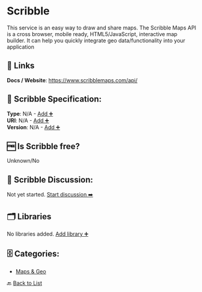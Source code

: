 # Scribble

This service is an easy way to draw and share maps. The Scribble Maps API is a cross browser, mobile ready, HTML5/JavaScript, interactive map builder. It can help you quickly integrate geo data/functionality into your application

##  🔗 Links
**Docs / Website**: https://www.scribblemaps.com/api/

## 🧬 Scribble Specification:
**Type**: N/A - [Add ➕](https://github.com/apis-list/apis-list/edit/main/apis/scribble/scribble.yaml)  
**URI**: N/A - [Add ➕](https://github.com/apis-list/apis-list/edit/main/apis/scribble/scribble.yaml)  
**Version**: N/A - [Add ➕](https://github.com/apis-list/apis-list/edit/main/apis/scribble/scribble.yaml)

## 🆓 Is Scribble free?
 Unknown/No 

## 💬 Scribble Discussion:
Not yet started. [Start discussion ➡️](https://github.com/apis-list/apis-list/discussions/new)

## 🗂️ Libraries

No libraries added. [Add library ➕](https://github.com/apis-list/apis-list/edit/main/apis/scribble/scribble.yaml)    


## 🗄️ Categories:
- [Maps & Geo](https://github.com/apis-list/apis-list#maps--geo-)

🔙  [Back to List](https://github.com/apis-list/apis-list)
